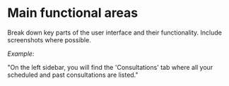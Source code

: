 # Main functional areas

Break down key parts of the user interface and their functionality. Include screenshots where possible.

_Example:_

"On the left sidebar, you will find the 'Consultations' tab where all your scheduled and past consultations are listed."
